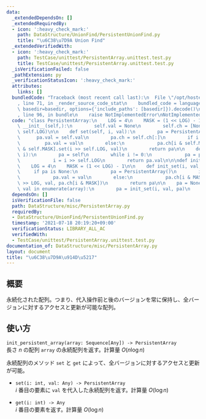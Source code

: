 ```yaml
---
data:
  _extendedDependsOn: []
  _extendedRequiredBy:
  - icon: ':heavy_check_mark:'
    path: DataStructure/UnionFind/PersistentUnionFind.py
    title: "\u6C38\u7D9A Union Find"
  _extendedVerifiedWith:
  - icon: ':heavy_check_mark:'
    path: TestCase/unittest/PersistentArray.unittest.test.py
    title: TestCase/unittest/PersistentArray.unittest.test.py
  _isVerificationFailed: false
  _pathExtension: py
  _verificationStatusIcon: ':heavy_check_mark:'
  attributes:
    links: []
  bundledCode: "Traceback (most recent call last):\n  File \"/opt/hostedtoolcache/Python/3.9.6/x64/lib/python3.9/site-packages/onlinejudge_verify/documentation/build.py\"\
    , line 71, in _render_source_code_stat\n    bundled_code = language.bundle(stat.path,\
    \ basedir=basedir, options={'include_paths': [basedir]}).decode()\n  File \"/opt/hostedtoolcache/Python/3.9.6/x64/lib/python3.9/site-packages/onlinejudge_verify/languages/python.py\"\
    , line 96, in bundle\n    raise NotImplementedError\nNotImplementedError\n"
  code: "class PersistentArray:\n    LOG = 4\n    MASK = (1 << LOG) - 1\n\n    def\
    \ __init__(self,):\n        self.val = None\n        self.ch = [None] * (1 <<\
    \ self.LOG)\n\n    def set(self, i, val):\n        pa = PersistentArray()\n  \
    \      pa.val = self.val\n        pa.ch = self.ch[:]\n        if i == 0:\n   \
    \         pa.val = val\n        else:\n            pa.ch[i & self.MASK] = pa.ch[i\
    \ & self.MASK].set(i >> self.LOG, val)\n        return pa\n\n    def get(self,\
    \ i):\n        pa = self\n        while i != 0:\n            pa = pa.ch[i & self.MASK]\n\
    \            i = i >> self.LOG\n        return pa.val\n\n\ndef init_persistent_array(array):\n\
    \    LOG = 4\n    MASK = (1 << LOG) - 1\n\n    def init_set(i, val, pa):\n   \
    \     if pa is None:\n            pa = PersistentArray()\n        if i == 0:\n\
    \            pa.val = val\n        else:\n            pa.ch[i & MASK] = init_set(i\
    \ >> LOG, val, pa.ch[i & MASK])\n        return pa\n\n    pa = None\n    for i,\
    \ val in enumerate(array):\n        pa = init_set(i, val, pa)\n    return pa\n"
  dependsOn: []
  isVerificationFile: false
  path: DataStructure/misc/PersistentArray.py
  requiredBy:
  - DataStructure/UnionFind/PersistentUnionFind.py
  timestamp: '2021-07-18 20:19:20+09:00'
  verificationStatus: LIBRARY_ALL_AC
  verifiedWith:
  - TestCase/unittest/PersistentArray.unittest.test.py
documentation_of: DataStructure/misc/PersistentArray.py
layout: document
title: "\u6C38\u7D9A\u914D\u5217"
---
```


## 概要
永続化された配列。つまり、代入操作前と後のバージョンを常に保持し、全バージョンに対するアクセスと更新が可能な配列。

## 使い方
`init_persistent_array(array: Sequence[Any]) -> PersistentArray`  
長さ $n$ の配列 `array` の永続配列を返す。計算量 $O(n \log n)$

永続配列のメソッド `set` と `get` によって、全バージョンに対するアクセスと更新が可能。

- `set(i: int, val: Any) -> PersistentArray`  
$i$ 番目の要素に `val` を代入した永続配列を返す。計算量 $O(\log n)$

- `get(i: int) -> Any`  
$i$ 番目の要素を返す。計算量 $O(\log n)$
